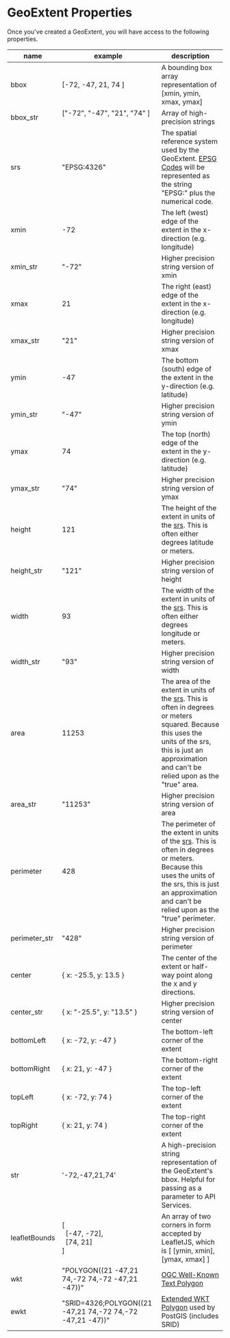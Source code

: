# GeoExtent Properties
Once you've created a GeoExtent, you will have access to the following properties.

| name | example | description |
| ---- | ----------------------------- | ------- |
| bbox | [-72, -47, 21, 74 ] &nbsp;&nbsp;&nbsp;&nbsp;&nbsp;&nbsp;&nbsp;&nbsp;&nbsp;&nbsp;| A bounding box array representation of [xmin, ymin, xmax, ymax] |
| bbox_str | ["-72", "-47", "21", "74" ] &nbsp;&nbsp;&nbsp;&nbsp;&nbsp;&nbsp;&nbsp;&nbsp;&nbsp;&nbsp;| Array of high-precision strings |
| srs | "EPSG:4326" | The spatial reference system used by the GeoExtent.  [EPSG Codes](https://en.wikipedia.org/wiki/EPSG_Geodetic_Parameter_Dataset) will be represented as the string "EPSG:" plus the numerical code. |
| xmin | -72 | The left (west) edge of the extent in the x-direction (e.g. longitude) |
| xmin_str | "-72" | Higher precision string version of xmin |
| xmax | 21 | The right (east) edge of the extent in the x-direction (e.g. longitude) |
| xmax_str | "21" | Higher precision string version of xmax |
| ymin | -47 | The bottom (south) edge of the extent in the y-direction (e.g. latitude) |
| ymin_str | "-47" | Higher precision string version of ymin |
| ymax | 74 | The top (north) edge of the extent in the y-direction (e.g. latitude) |
| ymax_str | "74" | Higher precision string version of ymax |
| height | 121 | The height of the extent in units of the [srs](https://en.wikipedia.org/wiki/Spatial_reference_system).  This is often either degrees latitude or meters. |
| height_str | "121" | Higher precision string version of height |
| width | 93 | The width of the extent in units of the [srs](https://en.wikipedia.org/wiki/Spatial_reference_system).  This is often either degrees longitude or meters. |
| width_str | "93" | Higher precision string version of width |
| area | 11253 | The area of the extent in units of the [srs](https://en.wikipedia.org/wiki/Spatial_reference_system). This is often in degrees or meters squared. Because this uses the units of the srs, this is just an approximation and can't be relied upon as the "true" area. |
| area_str | "11253" | Higher precision string version of area |
| perimeter | 428 | The perimeter of the extent in units of the [srs](https://en.wikipedia.org/wiki/Spatial_reference_system). This is often in degrees or meters. Because this uses the units of the srs, this is just an approximation and can't be relied upon as the "true" perimeter.
| perimeter_str | "428" | Higher precision string version of perimeter |
| center | { x: -25.5, y: 13.5 } | The center of the extent or half-way point along the x and y directions. |
| center_str | { x: "-25.5", y: "13.5" } | Higher precision string version of center |
| bottomLeft | { x: -72, y: -47 } | The bottom-left corner of the extent |
| bottomRight | { x: 21, y: -47 } | The bottom-right corner of the extent |
| topLeft | { x: -72, y: 74 } | The top-left corner of the extent |
| topRight | { x: 21, y: 74 } | The top-right corner of the extent |
| str | '-72,-47,21,74' | A high-precision string representation of the GeoExtent's bbox. Helpful for passing as a parameter to API Services. |
| leafletBounds | [<br/>&nbsp;&nbsp;[-47, -72],<br/>&nbsp;&nbsp;[74, 21]<br/>] | An array of two corners in form accepted by LeafletJS, which is [ [ymin, xmin], [ymax, xmax] ] |
| wkt | "POLYGON((21 -47,21 74,-72 74,-72 -47,21 -47))" | [OGC Well-Known Text Polygon](https://en.wikipedia.org/wiki/Well-known_text_representation_of_geometry) |
| ewkt | "SRID=4326;POLYGON((21 -47,21 74,-72 74,-72 -47,21 -47))" | [Extended WKT Polygon](https://postgis.net/docs/ST_AsEWKT.html) used by PostGIS (includes SRID) |